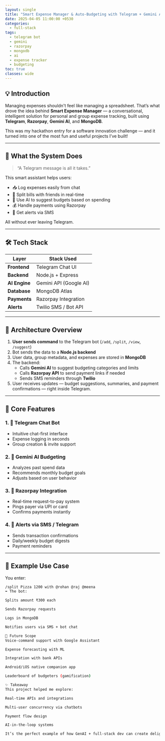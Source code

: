 ```yaml
---
layout: single
title: "Smart Expense Manager & Auto-Budgeting with Telegram + Gemini AI"
date: 2025-04-05 11:00:00 +0530
categories:
  - full-stack
tags:
  - telegram bot
  - gemini
  - razorpay
  - mongodb
  - ai
  - expense tracker
  - budgeting
toc: true
classes: wide
---
```


## 💡 Introduction

Managing expenses shouldn't feel like managing a spreadsheet. That’s what drove the idea behind **Smart Expense Manager** — a conversational, intelligent solution for personal and group expense tracking, built using **Telegram**, **Razorpay**, **Gemini AI**, and **MongoDB**.

This was my hackathon entry for a software innovation challenge — and it turned into one of the most fun and useful projects I’ve built!

---

## 🧠 What the System Does

> “A Telegram message is all it takes.”

This smart assistant helps users:
- 📥 Log expenses easily from chat
- 👥 Split bills with friends in real-time
- 🤖 Use AI to suggest budgets based on spending
- 💰 Handle payments using Razorpay
- 📲 Get alerts via SMS

All without ever leaving Telegram.

---

## 🛠️ Tech Stack

| Layer       | Stack Used           |
|-------------|----------------------|
| **Frontend**| Telegram Chat UI     |
| **Backend** | Node.js + Express    |
| **AI Engine** | Gemini API (Google AI) |
| **Database**| MongoDB Atlas        |
| **Payments**| Razorpay Integration |
| **Alerts**  | Twilio SMS / Bot API |

---

## 🧱 Architecture Overview

1. **User sends command** to the Telegram bot (`/add`, `/split`, `/view`, `/suggest`)
2. Bot sends the data to a **Node.js backend**
3. User data, group metadata, and expenses are stored in **MongoDB**
4. The backend:
   - Calls **Gemini AI** to suggest budgeting categories and limits
   - Calls **Razorpay API** to send payment links if needed
   - Sends SMS reminders through **Twilio**
5. User receives updates — budget suggestions, summaries, and payment confirmations — right inside Telegram.

---

## 🔑 Core Features

### 1. 💬 Telegram Chat Bot
- Intuitive chat-first interface
- Expense logging in seconds
- Group creation & invite support

### 2. 🧠 Gemini AI Budgeting
- Analyzes past spend data
- Recommends monthly budget goals
- Adjusts based on user behavior

### 3. 💸 Razorpay Integration
- Real-time request-to-pay system
- Pings payer via UPI or card
- Confirms payments instantly

### 4. 📢 Alerts via SMS / Telegram
- Sends transaction confirmations
- Daily/weekly budget digests
- Payment reminders

---

## 💼 Example Use Case

You enter:
```bash
/split Pizza 1200 with @rohan @raj @meena
➡️ The bot:

Splits amount ₹300 each

Sends Razorpay requests

Logs in MongoDB

Notifies users via SMS + bot chat

🔮 Future Scope
Voice-command support with Google Assistant

Expense forecasting with ML

Integration with bank APIs

Android/iOS native companion app

Leaderboard of budgeters (gamification)

✨ Takeaway
This project helped me explore:

Real-time APIs and integrations

Multi-user concurrency via chatbots

Payment flow design

AI-in-the-loop systems

It’s the perfect example of how GenAI + full-stack dev can create delightful user experiences — that are actually useful.

